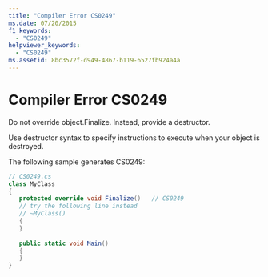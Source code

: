 ```yaml
---
title: "Compiler Error CS0249"
ms.date: 07/20/2015
f1_keywords: 
  - "CS0249"
helpviewer_keywords: 
  - "CS0249"
ms.assetid: 8bc3572f-d949-4867-b119-6527fb924a4a
---
```

# Compiler Error CS0249
Do not override object.Finalize. Instead, provide a destructor.  
  
 Use destructor syntax to specify instructions to execute when your object is destroyed.  

 The following sample generates CS0249:  
  
```csharp  
// CS0249.cs  
class MyClass  
{  
   protected override void Finalize()   // CS0249  
   // try the following line instead  
   // ~MyClass()  
   {  
   }  
  
   public static void Main()  
   {  
   }  
}  
```

